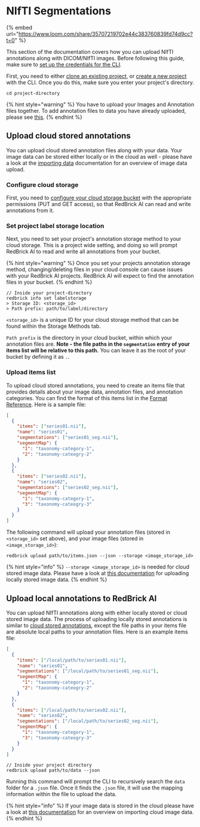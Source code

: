 # NIfTI Segmentations

{% embed url="https://www.loom.com/share/35707219702e44c383760839fd74d9cc?t=0" %}

This section of the documentation covers how you can upload NIfTI annotations along with DICOM/NIfTI images. Before following this guide, make sure to [set up the credentials for the CLI](../#create-a-credentials-config).

First, you need to either [clone an existing project](../#clone-an-existing-project), or [create a new project](../#create-a-project) with the CLI. Once you do this, make sure you enter your project's directory.

```
cd project-directory
```

{% hint style="warning" %}
You have to upload your Images and Annotation files together. To add annotation files to data you have already uploaded, please see [this](../../sdk-overview/label-and-review.md#programmatically-label).
{% endhint %}

## Upload cloud stored annotations

You can upload cloud stored annotation files along with your data. Your image data can be stored either locally or in the cloud as well - please have a look at the [importing data](../importing-data/) documentation for an overview of image data upload.&#x20;

### Configure cloud storage

First, you need to [configure your cloud storage bucket](../../../importing-data/configuring-external-storage/) with the appropriate permissions (PUT and GET access), so that RedBrick AI can read and write annotations from it.

### Set project label storage location

Next, you need to set your project's annotation storage method to your cloud storage. This is a project wide setting, and doing so will prompt RedBrick AI to read and write all annotations from your bucket.&#x20;

{% hint style="warning" %}
Once you set your projects annotation storage method, changing/deleting files in your cloud console can cause issues with your RedBrick AI projects. RedBrick AI will expect to find the annotation files in your bucket.
{% endhint %}

```
// Inside your project-directory
redbrick info set labelstorage
> Storage ID: <storage_id>
> Path prefix: path/to/label/directory
```

`<storage_id>` is a unique ID for your cloud storage method that can be found within the Storage Methods tab.&#x20;

`Path prefix` is the directory in your cloud bucket, within which your annotation files are. **Note - the file paths in the `segmentation` entry of your items list will be relative to this path.** You can leave it as the root of your bucket by defining it as `.`.

### Upload items list

To upload cloud stored annotations, you need to create an items file that provides details about your image data, annotation files, and annotation categories. You can find the format of this items list in the [Format Reference](../../reference/annotation-format-nifti.md#items-json). Here is a sample file:

```json
[
  {
    "items": ["series01.nii"],
    "name": "series01",
    "segmentations": ["series01_seg.nii"],
    "segmentMap": {
      "1": "taxonomy-category-1",
      "2": "taxonomy-cateogry-2"
    }
  },
  {
    "items": ["series02.nii"],
    "name": "series02",
    "segmentations": ["series02_seg.nii"],
    "segmentMap": {
      "1": "taxonomy-category-1",
      "3": "taxonomy-cateogry-3"
    }
  }
]
```

The following command will upload your annotation files (stored in `<storage_id>` set above), and your image files (stored in `<image_storage_id>`):

```
redbrick upload path/to/items.json --json --storage <image_storage_id>
```

{% hint style="info" %}
`--storage <image_storage_id>` is needed for cloud stored image data. Please have a look at [this documentation](../importing-data/direct-upload-to-redbrick.md) for uploading locally stored image data.
{% endhint %}

## Upload local annotations to RedBrick AI

You can upload NIfTI annotations along with either locally stored or cloud stored image data. The process of uploading locally stored annotations is similar to [cloud stored annotations](nifti-segmentations.md#configure-cloud-storage), except the file paths in your items file are absolute local paths to your annotation files. Here is an example items file:&#x20;

```json
[
  {
    "items": ["/local/path/to/series01.nii"],
    "name": "series01",
    "segmentations": ["/local/path/to/series01_seg.nii"],
    "segmentMap": {
      "1": "taxonomy-category-1",
      "2": "taxonomy-cateogry-2"
    }
  },
  {
    "items": ["/local/path/to/series02.nii"],
    "name": "series02",
    "segmentations": ["/local/path/to/series02_seg.nii"],
    "segmentMap": {
      "1": "taxonomy-category-1",
      "3": "taxonomy-cateogry-3"
    }
  }
]
```

```
// Inside your project directory
redbrick upload path/to/data --json
```

Running this command will prompt the CLI to recursively search the `data` folder for a `.json` file. Once it finds the `.json` file, it will use the mapping information within the file to upload the data.

{% hint style="info" %}
If your image data is stored in the cloud please have a look at [this documentation](../importing-data/items-list-for-cloud-data.md) for an overview on importing cloud image data.
{% endhint %}
